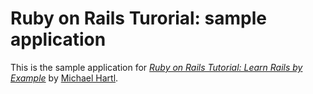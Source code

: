 # Ruby on Rails Turorial: sample application

This is the sample application for [*Ruby on Rails Tutorial: Learn Rails by Example*](http://railstutorial.org/)
by [Michael Hartl](http://michaelhartl.com/).